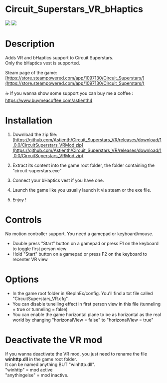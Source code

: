 # Circuit_Superstars_VR_bHaptics

<img src="https://shared.fastly.steamstatic.com/store_item_assets/steam/apps/1097130/header.jpg">
<img src="https://github.com/user-attachments/assets/a29e3970-9058-415d-ac45-daf7e0826084">


# Description

Adds VR and bHaptics support to Circuit Superstars.</br>
Only the bHaptics vest is supported.</br>

Steam page of the game: </br>
[https://store.steampowered.com/app/1097130/Circuit_Superstars/](https://store.steampowered.com/app/1097130/Circuit_Superstars/)</br>

☕ If you wanna show some support you can buy me a coffee : https://www.buymeacoffee.com/astienth4 </br>

# <b>Installation</b></br>

1) Download the zip file: [https://github.com/Astienth/Circuit_Superstars_VR/releases/download/1.0.0/CircuitSuperstars_VRMod.zip](https://github.com/Astienth/Circuit_Superstars_VR/releases/download/1.0.0/CircuitSuperstars_VRMod.zip)</br>
  
2) Extract its content into the game root folder, the folder containing the "circuit-superstars.exe"</br>
3) Connect your bHaptics vest if you have one.
4) Launch the game like you usually launch it via steam or the exe file.
5) Enjoy !

# <b>Controls</b></br>
No motion controller support. You need a gamepad or keyboard/mouse.
</br>
- Double press "Start" button on a gamepad or press F1 on the keyboard to toggle first person view
- Hold "Start" button on a gamepad or press F2 on the keyboard to recenter VR view

# <b>Options</b></br>
- In the game root folder in /BepInEx/config. You'll find a txt file called "CircuitSuperstars_VR.cfg".
- You can disable tunelling effect in first person view in this file (tunneling = true or tunneling = false) </br>
- You can enable the game horizontal plane to be as horizontal as the real world by changing "horizonalView = false" to "horizonalView = true"

# <b>Deactivate the VR mod</b></br>
If you wanna deactivate the VR mod, you just need to rename the file <b>winhttp.dll</b> in the game root folder.</br>
It can be named anything BUT "winhttp.dll".</br>
"winhttp" = mod active </br>
"anythingelse" = mod inactive. </br>

